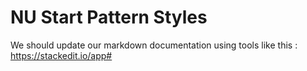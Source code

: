 # NU Start Pattern Styles

We should update our markdown documentation using tools like this : https://stackedit.io/app#